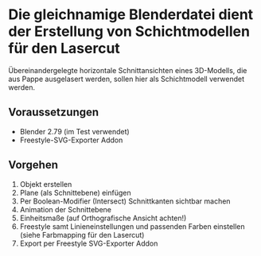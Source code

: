 Die gleichnamige Blenderdatei dient der Erstellung von Schichtmodellen für den Lasercut
=======================================================================================

Übereinandergelegte horizontale Schnittansichten eines 3D-Modells, die aus Pappe ausgelasert werden, sollen hier als Schichtmodell verwendet werden.


Voraussetzungen
---------------

* Blender 2.79 (im Test verwendet)
* Freestyle-SVG-Exporter Addon


Vorgehen
--------

1. Objekt erstellen
2. Plane (als Schnittebene) einfügen
3. Per Boolean-Modifier (Intersect) Schnittkanten sichtbar machen
4. Animation der Schnittebene
5. Einheitsmaße (auf Orthografische Ansicht achten!)
6. Freestyle samt Linieneinstellungen und passenden Farben einstellen (siehe Farbmapping für den Lasercut)
7. Export per Freestyle SVG-Exporter Addon
